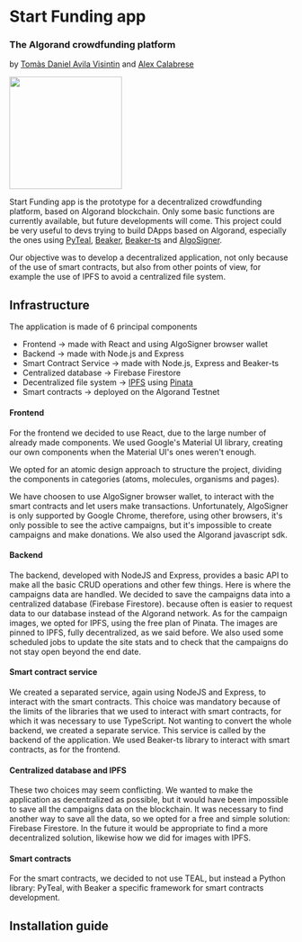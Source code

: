 # Start Funding app
### The Algorand crowdfunding platform
by [Tomàs Daniel Avila Visintin](https://github.com/iltommi1995) and [Alex Calabrese](https://github.com/alexcalabrese)
<div>
  <img src="https://gateway.pinata.cloud/ipfs/QmaqGvUyRvvijp78dqiBEc66ZcepGhd2CKDsNhUr2gAh3i" height="200px" />
</div>

Start Funding app is the prototype for a decentralized crowdfunding platform, based on Algorand blockchain.
Only some basic functions are currently available, but future developments will come. 
This project could be very useful to devs trying to build DApps based on Algorand, especially the ones using [PyTeal](https://github.com/algorand/pyteal), [Beaker](https://github.com/algorand-devrel/beaker), [Beaker-ts](https://github.com/algorand-devrel/beaker-ts) and [AlgoSigner](https://github.com/PureStake/algosigner).

Our objective was to develop a decentralized application, not only because of the use of smart contracts, but also from other points of view, for example the use of IPFS to avoid a centralized file system.

## Infrastructure
The application is made of 6 principal components
- Frontend -> made with React and using AlgoSigner browser wallet
- Backend -> made with Node.js and Express
- Smart Contract Service -> made with Node.js, Express and Beaker-ts
- Centralized database -> Firebase Firestore
- Decentralized file system -> [IPFS](https://ipfs.tech/) using [Pinata](https://www.pinata.cloud/)
- Smart contracts -> deployed on the Algorand Testnet


#### Frontend
For the frontend we decided to use React, due to the large number of already made components.
We used Google's Material UI library, creating our own components when the Material UI's ones weren't enough.

We opted for an atomic design approach to structure the project, dividing the components in categories (atoms, molecules, organisms and pages).

We have choosen to use AlgoSigner browser wallet, to interact with the smart contracts and let users make transactions. 
Unfortunately, AlgoSigner is only supported by Google Chrome, therefore, using other browsers, it's only possible to see the active campaigns, but it's impossible to create campaigns and make donations.
We also used the Algorand javascript sdk.

#### Backend
The backend, developed with NodeJS and Express, provides a basic API to make all the basic CRUD operations and other few things.
Here is where the campaigns data are handled. 
We decided to save the campaigns data into a centralized database (Firebase Firestore). because often is easier to request data to our database instead of the Algorand network. 
As for the campaign images, we opted for IPFS, using the free plan of Pinata. The images are pinned to IPFS, fully decentralized, as we said before.
We also used some scheduled jobs to update the site stats and to check that the campaigns do not stay open beyond the end date.

#### Smart contract service
We created a separated service, again using NodeJS and Express, to interact with the smart contracts.
This choice was mandatory because of the limits of the libraries that we used to interact with smart contracts, for which it was necessary to use TypeScript. 
Not wanting to convert the whole backend, we created a separate service.
This service is called by the backend of the application.
We used Beaker-ts library to interact with smart contracts, as for the frontend.

#### Centralized database and IPFS
These two choices may seem conflicting. 
We  wanted to make the application as decentralized as possible, but it would have been impossible to save all the campaigns data on the blockchain.
It was necessary to find another way to save all the data, so we opted for a free and simple solution: Firebase Firestore.
In the future it would be appropriate to find a more decentralized solution, likewise how we did for images with IPFS.

#### Smart contracts 
For the smart contracts, we decided to not use TEAL, but instead a Python library: PyTeal, with Beaker a specific framework for smart contracts development.


## Installation guide

